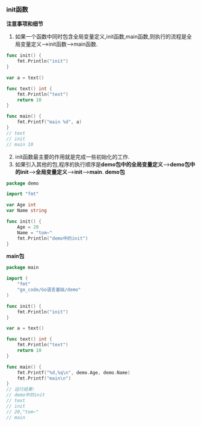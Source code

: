 ### init函数
**注意事项和细节**
1. 如果一个函数中同时包含全局变量定义,init函数,main函数,则执行的流程是全局变量定义-->init函数-->main函数.
```go
func init() {
	fmt.Println("init")
}

var a = text()

func text() int {
	fmt.Println("text")
	return 10
}

func main() {
	fmt.Printf("main %d", a)
}
// text
// init
// main 10
```
2. init函数最主要的作用就是完成一些初始化的工作.
3. 如果引入其他的包,程序的执行顺序是**demo包中的全局变量定义**-->**demo包中的init**-->**全局变量定义**-->**init**-->**main**.
**demo包**
```go
package demo

import "fmt"

var Age int
var Name string

func init() {
	Age = 20
	Name = "tom~"
	fmt.Println("demo中的init")
}
```
**main包**
```go
package main

import (
	"fmt"
	"go_code/Go语言基础/demo"
)

func init() {
	fmt.Println("init")
}

var a = text()

func text() int {
	fmt.Println("text")
	return 10
}

func main() {
	fmt.Printf("%d,%q\n", demo.Age, demo.Name)
	fmt.Printf("main\n")
}
// 运行结果:
// demo中的init
// text
// init
// 20,"tom~"
// main
```
